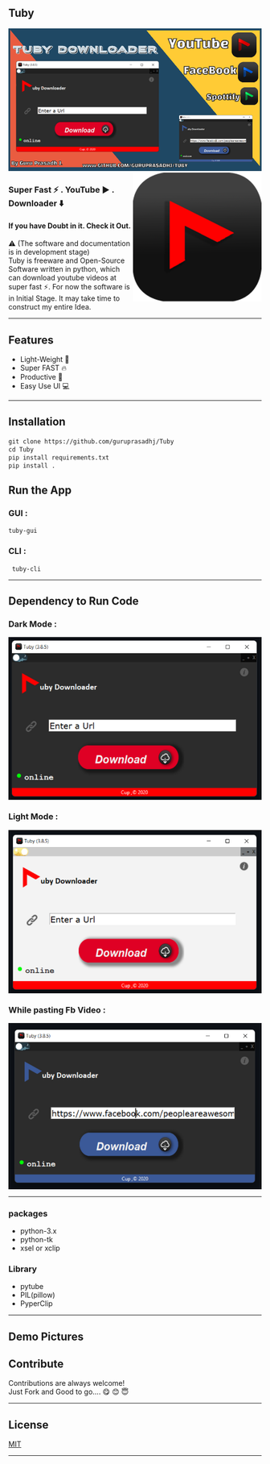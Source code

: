 

## Tuby
<img src="Image/banner.png">

<img src="Image/favicon.png" align="right" />

### Super Fast ⚡ . YouTube ▶️ . Downloader ⬇️  
#### If you have Doubt in it. Check it Out.
⚠ (The software and documentation is in development stage)\
Tuby is freeware and Open-Source Software written in python, which can download youtube videos at super fast ⚡. For now the software is in Initial Stage. It may take time to construct my entire Idea.

___
## Features
- Light-Weight 💨
- Super FAST 🔥
- Productive 🧲
- Easy Use UI 💻
___
## Installation

```
git clone https://github.com/guruprasadhj/Tuby
cd Tuby
pip install requirements.txt
pip install .
```
 ## Run the App 
 ### GUI :
 ```
 tuby-gui  
 ```
 ### CLI :
```
 tuby-cli
```
_____
## Dependency to Run Code

### Dark Mode :
<img src="Image/1.png" align="center" />

### Light Mode :
<img src="Image/2.png" align="center" />

### While pasting Fb Video :
<img src="Image/3.png" align="center" />

_____

### packages
- python-3.x
- python-tk
- xsel or xclip
### Library
- pytube
- PIL(pillow)
- PyperClip
___
## Demo Pictures

## Contribute

Contributions are always welcome!\
Just Fork and Good to go....
😋  😊  😇
 
___
## License

[MIT](https://github.com/guruprasadhj/Tuby/blob/master/LICENSE)
___

